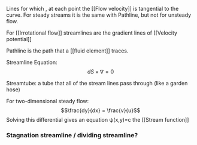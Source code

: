 Lines for which , at each point the [[Flow velocity]] is tangential to the curve. For steady streams it is the same with Pathline, but not for unsteady flow.
 
 For [[Irrotational flow]] streamlines are the gradient lines of [[Velocity potential]]

Pathline is the path that a [[fluid element]] traces.

Streamline Equation:
$$dS \times \nabla=0$$

Streamtube: a tube that all of the stream lines pass through  (like a garden hose)

For two-dimensional steady flow:
$$\frac{dy}{dx} = \frac{v}{u}$$
Solving this differential gives an equation ψ(x,y)=c the [[Stream function]]


### Stagnation streamline / dividing streamline?